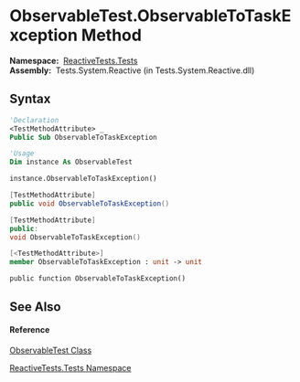 # ObservableTest.ObservableToTaskException Method

**Namespace:**  [ReactiveTests.Tests](ReactiveTests.Tests\ReactiveTests.Tests.md)  
**Assembly:**  Tests.System.Reactive (in Tests.System.Reactive.dll)

## Syntax

```vb
'Declaration
<TestMethodAttribute> _
Public Sub ObservableToTaskException
```

```vb
'Usage
Dim instance As ObservableTest

instance.ObservableToTaskException()
```

```csharp
[TestMethodAttribute]
public void ObservableToTaskException()
```

```c++
[TestMethodAttribute]
public:
void ObservableToTaskException()
```

```fsharp
[<TestMethodAttribute>]
member ObservableToTaskException : unit -> unit 
```

```jscript
public function ObservableToTaskException()
```

## See Also

#### Reference

[ObservableTest Class](ObservableTest\ObservableTest.md)

[ReactiveTests.Tests Namespace](ReactiveTests.Tests\ReactiveTests.Tests.md)




